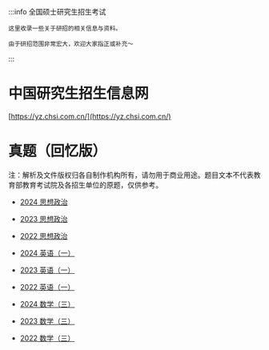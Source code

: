:::info 全国硕士研究生招生考试

    这里收录一些关于研招的相关信息与资料。

    由于研招范围非常宏大，欢迎大家指正或补充～

:::

# 中国研究生招生信息网

[https://yz.chsi.com.cn/](https://yz.chsi.com.cn/)

# 真题（回忆版）

注：解析及文件版权归各自制作机构所有，请勿用于商业用途。题目文本不代表教育部教育考试院及各招生单位的原题，仅供参考。

- [2024 思想政治](./assets/2024-101.pdf)
- [2023 思想政治](./assets/2023-101.pdf)
- [2022 思想政治](./assets/2022-101.pdf)

- [2024 英语（一）](./assets/2024-201.pdf)
- [2023 英语（一）](./assets/2023-201.pdf)
- [2022 英语（一）](./assets/2022-201.pdf)

- [2024 数学（三）](./assets/2024-303.pdf)
- [2023 数学（三）](./assets/2023-303.pdf)
- [2022 数学（三）](./assets/2022-303.pdf)
